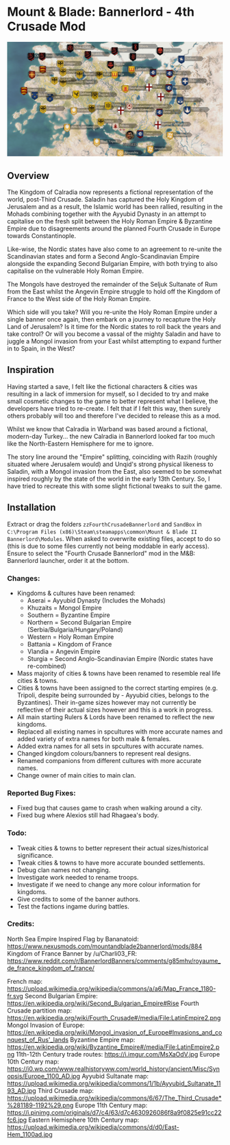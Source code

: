 # Mount & Blade: Bannerlord - 4th Crusade Mod

![Current Map](/images/4thCrusadeMod-FullMap-min.png)

## Overview

The Kingdom of Calradia now represents a fictional representation of the world, post-Third Crusade. Saladin has captured the Holy Kingdom of Jerusalem and as a result, the Islamic world has been rallied, resulting in the Mohads combining together with the Ayyubid Dynasty in an attempt to capitalise on the fresh split between the Holy Roman Empire & Byzantine Empire due to disagreements around the planned Fourth Crusade in Europe towards Constantinople.

Like-wise, the Nordic states have also come to an agreement to re-unite the Scandinavian states and form a Second Anglo-Scandinavian Empire alongside the expanding Second Bulgarian Empire, with both trying to also capitalise on the vulnerable Holy Roman Empire.

The Mongols have destroyed the remainder of the Seljuk Sultanate of Rum from the East whilst the Angevin Empire struggle to hold off the Kingdom of France to the West side of the Holy Roman Empire.

Which side will you take? Will you re-unite the Holy Roman Empire under a single banner once again, then embark on a journey to recapture the Holy Land of Jerusalem? Is it time for the Nordic states to roll back the years and take control? Or will you become a vassal of the mighty Saladin and have to juggle a Mongol invasion from your East whilst attempting to expand further in to Spain, in the West?

## Inspiration

Having started a save, I felt like the fictional characters & cities was resulting in a lack of immersion for myself, so I decided to try and make small cosmetic changes to the game to better represent what I believe, the developers have tried to re-create. I felt that if I felt this way, then surely others probably will too and therefore I've decided to release this as a mod.

Whilst we know that Calradia in Warband was based around a fictional, modern-day Turkey... the new Calradia in Bannerlord looked far too much like the North-Eastern Hemisphere for me to ignore.

The story line around the "Empire" splitting, coinciding with Razih (roughly situated where Jerusalem would) and Unqid's strong physical likeness to Saladin, with a Mongol invasion from the East, also seemed to be somewhat inspired roughly by the state of the world in the early 13th Century. So, I have tried to recreate this with some slight fictional tweaks to suit the game.

## Installation

Extract or drag the folders `zzFourthCrusadeBannerlord` and `SandBox` in `C:\Program Files (x86)\Steam\steamapps\common\Mount & Blade II Bannerlord\Modules`.
When asked to overwrite existing files, accept to do so (this is due to some files currently not being moddable in early access).
Ensure to select the "Fourth Crusade Bannerlord" mod in the M&B: Bannerlord launcher, order it at the bottom.

### Changes:

- Kingdoms & cultures have been renamed:
  - Aserai = Ayyubid Dynasty (Includes the Mohads)
  - Khuzaits = Mongol Empire
  - Southern = Byzantine Empire
  - Northern = Second Bulgarian Empire (Serbia/Bulgaria/Hungary/Poland)
  - Western = Holy Roman Empire
  - Battania = Kingdom of France
  - Vlandia = Angevin Empire
  - Sturgia = Second Anglo-Scandinavian Empire (Nordic states have re-combined)
- Mass majority of cities & towns have been renamed to resemble real life cities & towns.
- Cities & towns have been assigned to the correct starting empires (e.g. Tripoli, despite being surrounded by - Ayyubid cities, belongs to the Byzantines). Their in-game sizes however may not currently be reflective of their actual sizes however and this is a work in progress.
- All main starting Rulers & Lords have been renamed to reflect the new kingdoms.
- Replaced all existing names in spcultures with more accurate names and added variety of extra names for both male & females.
- Added extra names for all sets in spcultures with accurate names.
- Changed kingdom colours/banners to represent real designs.
- Renamed companions from different cultures with more accurate names.
- Change owner of main cities to main clan.

### Reported Bug Fixes:

- Fixed bug that causes game to crash when walking around a city.
- Fixed bug where Alexios still had Rhagaea's body.

### Todo:

- Tweak cities & towns to better represent their actual sizes/historical significance.
- Tweak cities & towns to have more accurate bounded settlements.
- Debug clan names not changing.
- Investigate work needed to rename troops.
- Investigate if we need to change any more colour information for kingdoms.
- Give credits to some of the banner authors.
- Test the factions ingame during battles.

### Credits:

North Sea Empire Inspired Flag by Bananatoid: https://www.nexusmods.com/mountandblade2bannerlord/mods/884
Kingdom of France Banner by /u/Charli03_FR: https://www.reddit.com/r/BannerlordBanners/comments/g85mhv/royaume_de_france_kingdom_of_france/

French map: https://upload.wikimedia.org/wikipedia/commons/a/a6/Map_France_1180-fr.svg
Second Bulgarian Empire: https://en.wikipedia.org/wiki/Second_Bulgarian_Empire#Rise
Fourth Crusade partition map: https://en.wikipedia.org/wiki/Fourth_Crusade#/media/File:LatinEmpire2.png
Mongol Invasion of Europe: https://en.wikipedia.org/wiki/Mongol_invasion_of_Europe#Invasions_and_conquest_of_Rus'_lands
Byzantine Empire map: https://en.wikipedia.org/wiki/Byzantine_Empire#/media/File:LatinEmpire2.png
11th-12th Century trade routes: https://i.imgur.com/MsXaOdV.jpg
Europe 10th Century map: https://i0.wp.com/www.realhistoryww.com/world_history/ancient/Misc/Synopsis/Europe_1100_AD.jpg
Ayyubid Sultanate map: https://upload.wikimedia.org/wikipedia/commons/1/1b/Ayyubid_Sultanate_1193_AD.jpg
Third Crusade map: https://upload.wikimedia.org/wikipedia/commons/6/67/The_Third_Crusade*%281189-1192%29.png
Europe 11th Century map: https://i.pinimg.com/originals/d7/c4/63/d7c4630926086f8a9f0825e91cc22fc6.jpg
Eastern Hemisphere 10th Century map: https://upload.wikimedia.org/wikipedia/commons/d/d0/East-Hem_1100ad.jpg
